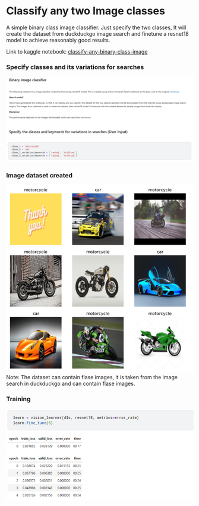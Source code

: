 # Classify any two Image classes
A simple binary class image classifier. Just specify the two classes, It will create the dataset from duckduckgo image search and finetune a resnet18 model to achieve  reasonably good results.

Link to kaggle notebook: [classify-any-binary-class-image](https://www.kaggle.com/code/vivekrevi/classify-any-binary-class-image/)

### Specify classes and its variations for searches
<img src="/imgs/binary_1.png" alt="Inputs"/>

### Image dataset created
<img src="/imgs/binary_2.png" alt="Inputs"/>
Note: The dataset can contain flase images, it is taken from the image search in duckduckgo and can contain flase images.

### Training
<img src="/imgs/binary_3.png" alt="Inputs"/>
